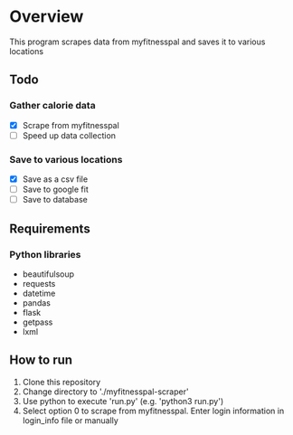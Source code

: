 # Overview #

This program scrapes data from myfitnesspal and saves it to various locations

## Todo ##

### Gather calorie data ##

- [x] Scrape from myfitnesspal
- [ ] Speed up data collection

### Save to various locations ##

- [x] Save as a csv file
- [ ] Save to google fit
- [ ] Save to database

## Requirements ##

### Python libraries ##

- beautifulsoup
- requests
- datetime
- pandas
- flask
- getpass
- lxml

## How to run ##

1. Clone this repository
2. Change directory to './myfitnesspal-scraper'
3. Use python to execute 'run.py' (e.g. 'python3 run.py')
4. Select option 0 to scrape from myfitnesspal. Enter login information in login_info file or manually
